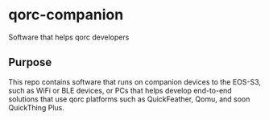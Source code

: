 # qorc-companion
Software that helps qorc developers
## Purpose
This repo contains software that runs on companion devices to the EOS-S3, such as WiFi or BLE devices, or PCs that helps develop end-to-end solutions that use qorc platforms such as QuickFeather, Qomu, and soon QuickThing Plus.
